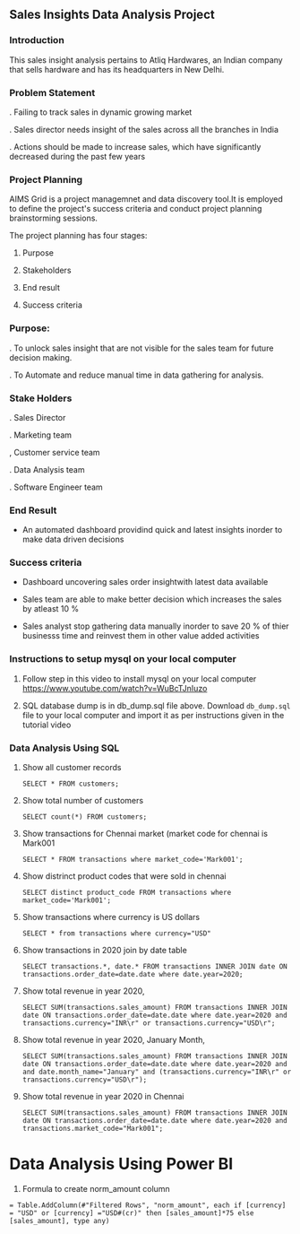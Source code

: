 ## Sales Insights Data Analysis Project
### Introduction
This sales insight analysis pertains to Atliq Hardwares, an Indian company that sells hardware and has its headquarters in New Delhi.
### Problem Statement
. Failing to track sales in dynamic growing market

. Sales director needs insight of the sales across all the branches in India

. Actions should be made to increase sales, which have significantly decreased during the past few years
### **Project Planning**
AIMS Grid is a project managemnet and data discovery tool.It is employed to define the project's success criteria and conduct project planning brainstorming sessions. 

The project planning has four stages:

1. Purpose

2. Stakeholders

3. End result

4. Success criteria

### Purpose:
. To unlock sales insight that are not visible for the  sales team for future decision making. 

. To Automate and reduce manual time in data gathering for analysis.

### Stake Holders
. Sales Director

. Marketing team

, Customer service team

. Data Analysis team

. Software Engineer team

### End Result
* An automated dashboard providind quick and latest insights inorder to make data driven decisions

### Success criteria
* Dashboard uncovering sales order insightwith latest data available

* Sales team are able to make better decision which increases the sales by atleast 10 %


* Sales analyst stop gathering data manually inorder to save 20 % of thier businesss time and reinvest them in other value added activities

### Instructions to setup mysql on your local computer

1. Follow step in this video to install mysql on your local computer
https://www.youtube.com/watch?v=WuBcTJnIuzo

1. SQL database dump is in db_dump.sql file above. Download `db_dump.sql` file to your local computer and import it as per instructions given in the tutorial video

### Data Analysis Using SQL

1. Show all customer records

    `SELECT * FROM customers;`

1. Show total number of customers

    `SELECT count(*) FROM customers;`

1. Show transactions for Chennai market (market code for chennai is Mark001

    `SELECT * FROM transactions where market_code='Mark001';`

1. Show distrinct product codes that were sold in chennai

    `SELECT distinct product_code FROM transactions where market_code='Mark001';`

1. Show transactions where currency is US dollars

    `SELECT * from transactions where currency="USD"`

1. Show transactions in 2020 join by date table

    `SELECT transactions.*, date.* FROM transactions INNER JOIN date ON transactions.order_date=date.date where date.year=2020;`

1. Show total revenue in year 2020,

    `SELECT SUM(transactions.sales_amount) FROM transactions INNER JOIN date ON transactions.order_date=date.date where date.year=2020 and transactions.currency="INR\r" or transactions.currency="USD\r";`
	
1. Show total revenue in year 2020, January Month,

    `SELECT SUM(transactions.sales_amount) FROM transactions INNER JOIN date ON transactions.order_date=date.date where date.year=2020 and and date.month_name="January" and (transactions.currency="INR\r" or transactions.currency="USD\r");`

1. Show total revenue in year 2020 in Chennai

    `SELECT SUM(transactions.sales_amount) FROM transactions INNER JOIN date ON transactions.order_date=date.date where date.year=2020
and transactions.market_code="Mark001";`


Data Analysis Using Power BI
============================

1. Formula to create norm_amount column

`= Table.AddColumn(#"Filtered Rows", "norm_amount", each if [currency] = "USD" or [currency] ="USD#(cr)" then [sales_amount]*75 else [sales_amount], type any)`
